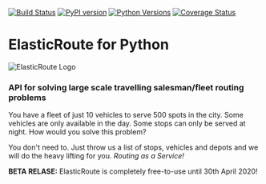 [![Build Status](https://travis-ci.com/detrack/elasticroute-python.svg?branch=master)](https://travis-ci.com/detrack/elasticroute-python)
[![PyPI version](https://badge.fury.io/py/elasticroute.svg)](https://badge.fury.io/py/elasticroute)
[![Python Versions](https://img.shields.io/pypi/pyversions/elasticroute.svg)](https://pypi.org/project/elasticroute/)
[![Coverage Status](https://coveralls.io/repos/github/detrack/elasticroute-python/badge.svg?branch=master)](https://coveralls.io/github/detrack/elasticroute-python?branch=master)
# ElasticRoute for Python
![ElasticRoute Logo](http://elasticroute.staging.wpengine.com/wp-content/uploads/2019/02/Elastic-Route-Logo-Text-on-right-e1551344046806.png)
### API for solving large scale travelling salesman/fleet routing problems

You have a fleet of just 10 vehicles to serve 500 spots in the city. Some vehicles are only available in the day. Some stops can only be served at night. How would you solve this problem?

You don't need to. Just throw us a list of stops, vehicles and depots and we will do the heavy lifting for you. *Routing as a Service!*

**BETA RELASE:**  ElasticRoute is completely free-to-use until 30th April 2020!